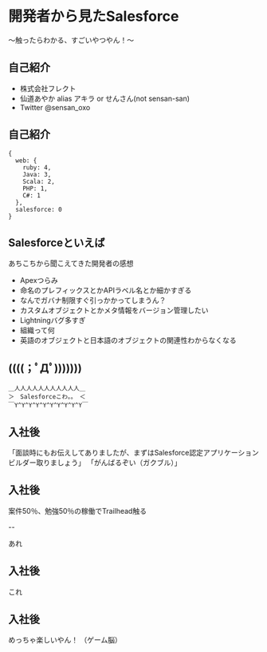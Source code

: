 # 開発者から見たSalesforce

〜触ったらわかる、すごいやつやん！〜

## 自己紹介

* 株式会社フレクト
* 仙道あやか alias アキラ or せんさん(not sensan-san)
* Twitter @sensan_oxo

## 自己紹介

```
{
  web: {
    ruby: 4,
    Java: 3,
    Scala: 2,
    PHP: 1,
    C#: 1
  },
  salesforce: 0
}
```

## Salesforceといえば

あちこちから聞こえてきた開発者の感想

* Apexつらみ
* 命名のプレフィックスとかAPIラベル名とか細かすぎる
* なんでガバナ制限すぐ引っかかってしまうん？
* カスタムオブジェクトとかメタ情報をバージョン管理したい
* Lightningバグ多すぎ
* 組織って何
* 英語のオブジェクトと日本語のオブジェクトの関連性わからなくなる

## ((((；ﾟДﾟ)))))))

```
＿人人人人人人人人人人人＿
＞　Salesforceこわ。。　＜
￣Y^Y^Y^Y^Y^Y^Y^Y^Y^Y￣
```

## 入社後

「面談時にもお伝えしてありましたが、まずはSalesforce認定アプリケーションビルダー取りましょう」
「がんばるぞい（ガクブル）」

## 入社後

案件50％、勉強50％の稼働でTrailhead触る

--

あれ

## 入社後

これ

## 入社後

めっちゃ楽しいやん！
（ゲーム脳）

